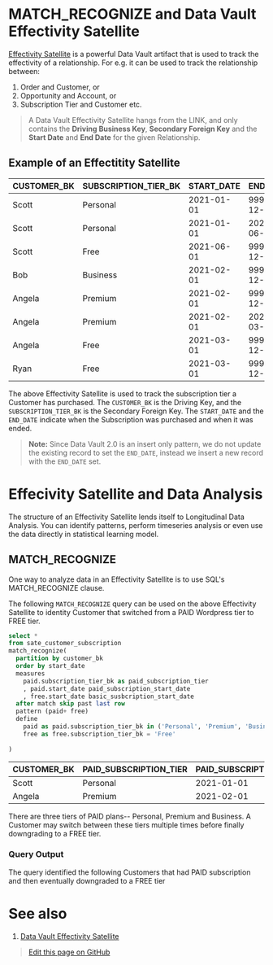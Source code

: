 # MATCH_RECOGNIZE and Data Vault Effectivity Satellite
[Effectivity Satellite](data-vault-effectivity-satellite.md) is a powerful Data Vault artifact that is used to track the effectivity of a relationship. For e.g. it can be used to track the relationship between:
1. Order and Customer, or 
2. Opportunity and Account, or 
3. Subscription Tier and Customer etc. 

> A Data Vault Effectivity Satellite hangs from the LINK, and only contains the **Driving Business Key**, **Secondary Foreign Key** and the **Start Date** and **End Date** for the given Relationship.


## Example of an Effectitity Satellite

| CUSTOMER_BK | SUBSCRIPTION_TIER_BK | START_DATE | END_DATE   |
|-------------|----------------------|------------|------------|
| Scott       | Personal             | 2021-01-01 | 9999-12-31 |
| Scott       | Personal             | 2021-01-01 | 2021-06-01 |
| Scott       | Free                 | 2021-06-01 | 9999-12-31 |
| Bob         | Business             | 2021-02-01 | 9999-12-31 |
| Angela      | Premium              | 2021-02-01 | 9999-12-31 |
| Angela      | Premium              | 2021-02-01 | 2021-03-01 |
| Angela      | Free                 | 2021-03-01 | 9999-12-31 |
| Ryan        | Free                 | 2021-03-01 | 9999-12-31 |

The above Effectivity Satellite is used to track the subscription tier a Customer has purchased. The `CUSTOMER_BK` is the Driving Key, and the `SUBSCRIPTION_TIER_BK` is the Secondary Foreign Key. The `START_DATE` and the `END_DATE` indicate when the Subscription was purchased and when it was ended. 

> **Note:** Since Data Vault 2.0 is an insert only pattern, we do not update the existing record to set the `END_DATE`, instead we insert a new record with the `END_DATE` set.

# Effecivity Satellite and Data Analysis
The structure of an Effectivity Satellite lends itself to Longitudinal Data Analysis. You can identify patterns, perform timeseries analysis or even use the data directly in statistical learning model. 

## MATCH_RECOGNIZE
One way to analyze data in an Effectivity Satellite is to use SQL's MATCH_RECOGNIZE clause.

The following `MATCH_RECOGNIZE` query can be used on the above Effectivity Satellite to identity Customer that switched from a PAID Wordpress tier to FREE tier. 

```sql
select * 
from sate_customer_subscription
match_recognize(
  partition by customer_bk
  order by start_date
  measures
    paid.subscription_tier_bk as paid_subscription_tier
    , paid.start_date paid_subscription_start_date
    , free.start_date basic_susbcription_start_date   
  after match skip past last row
  pattern (paid+ free)
  define 
    paid as paid.subscription_tier_bk in ('Personal', 'Premium', 'Business'), 
    free as free.subscription_tier_bk = 'Free'
  
)
```

| CUSTOMER_BK | PAID_SUBSCRIPTION_TIER | PAID_SUBSCRIPTION_START_DATE | BASIC_SUSBCRIPTION_START_DATE |
|-------------|------------------------|------------------------------|-------------------------------|
| Scott       | Personal               | 2021-01-01                   | 2021-06-01                    |
| Angela      | Premium                | 2021-02-01                   | 2021-03-01                    |



There are three tiers of PAID plans-- Personal, Premium and Business. A Customer may switch between these tiers multiple times before finally downgrading to a FREE tier.


### Query Output

The query identified the following Customers that had PAID subscription and then eventually downgraded to a FREE tier

# See also
1. [Data Vault Effectivity Satellite](data-vault-effectivity-satellite.md) 


> <a href="{{ site.github.repository_url }}/edit/{{ site.github.source.branch }}/{{ page.path }}">Edit this page on GitHub</a>

